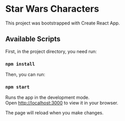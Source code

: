 # Star Wars Characters

This project was bootstrapped with Create React App.

## Available Scripts

First, in the project directory, you need run:

### `npm install`

Then, you can run:

### `npm start`

Runs the app in the development mode.\
Open [http://localhost:3000](http://localhost:3000) to view it in your browser.

The page will reload when you make changes.
